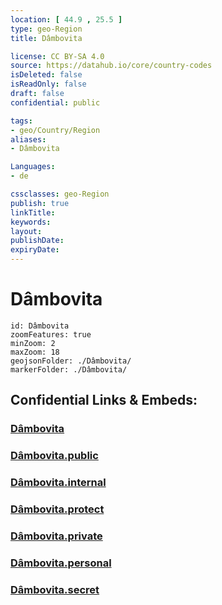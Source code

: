 ```yaml
---
location: [ 44.9 , 25.5 ] 
type: geo-Region
title: Dâmbovita

license: CC BY-SA 4.0
source: https://datahub.io/core/country-codes
isDeleted: false
isReadOnly: false
draft: false
confidential: public

tags:
- geo/Country/Region
aliases:
- Dâmbovita

Languages:
- de

cssclasses: geo-Region
publish: true
linkTitle: 
keywords: 
layout: 
publishDate: 
expiryDate: 
---
```


# Dâmbovita

```leaflet
id: Dâmbovita
zoomFeatures: true 
minZoom: 2 
maxZoom: 18
geojsonFolder: ./Dâmbovita/
markerFolder: ./Dâmbovita/
```


## Confidential Links & Embeds: 

### [Dâmbovita](/_Standards/Earth/Continent/Europe/Europe~East/Romania/Regions~Romania/Romania~Sud-Muntenia/Dâmbovita.md) 

### [Dâmbovita.public](/_public/Earth/Continent/Europe/Europe~East/Romania/Regions~Romania/Romania~Sud-Muntenia/Dâmbovita.public.md) 

### [Dâmbovita.internal](/_internal/Earth/Continent/Europe/Europe~East/Romania/Regions~Romania/Romania~Sud-Muntenia/Dâmbovita.internal.md) 

### [Dâmbovita.protect](/_protect/Earth/Continent/Europe/Europe~East/Romania/Regions~Romania/Romania~Sud-Muntenia/Dâmbovita.protect.md) 

### [Dâmbovita.private](/_private/Earth/Continent/Europe/Europe~East/Romania/Regions~Romania/Romania~Sud-Muntenia/Dâmbovita.private.md) 

### [Dâmbovita.personal](/_personal/Earth/Continent/Europe/Europe~East/Romania/Regions~Romania/Romania~Sud-Muntenia/Dâmbovita.personal.md) 

### [Dâmbovita.secret](/_secret/Earth/Continent/Europe/Europe~East/Romania/Regions~Romania/Romania~Sud-Muntenia/Dâmbovita.secret.md)

